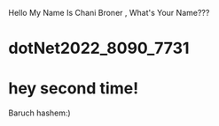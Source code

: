 Hello My Name Is Chani Broner , What's Your Name???
# dotNet2022_8090_7731
# hey second time!

Baruch hashem:)